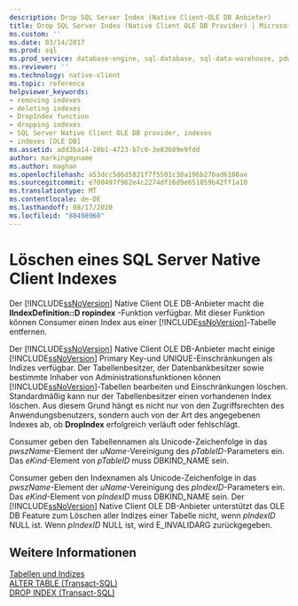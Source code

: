 ```yaml
---
description: Drop SQL Server Index (Native Client-OLE DB Anbieter)
title: Drop SQL Server Index (Native Client OLE DB Provider) | Microsoft-Dokumentation
ms.custom: ''
ms.date: 03/14/2017
ms.prod: sql
ms.prod_service: database-engine, sql-database, sql-data-warehouse, pdw
ms.reviewer: ''
ms.technology: native-client
ms.topic: reference
helpviewer_keywords:
- removing indexes
- deleting indexes
- DropIndex function
- dropping indexes
- SQL Server Native Client OLE DB provider, indexes
- indexes [OLE DB]
ms.assetid: add3ba14-10b1-4723-b7c0-3e83689e9fdd
author: markingmyname
ms.author: maghan
ms.openlocfilehash: a53dcc5d6d5821f7f5501c38a196b270ad6108ae
ms.sourcegitcommit: e700497f962e4c2274df16d9e651059b42ff1a10
ms.translationtype: MT
ms.contentlocale: de-DE
ms.lasthandoff: 08/17/2020
ms.locfileid: "88498960"
---
```

# <a name="dropping-a-sql-server-native-client-index"></a>Löschen eines SQL Server Native Client Indexes

  Der [!INCLUDE[ssNoVersion](../../includes/ssnoversion-md.md)] Native Client OLE DB-Anbieter macht die **IIndexDefinition::D ropindex** -Funktion verfügbar. Mit dieser Funktion können Consumer einen Index aus einer [!INCLUDE[ssNoVersion](../../includes/ssnoversion-md.md)]-Tabelle entfernen.  
  
 Der [!INCLUDE[ssNoVersion](../../includes/ssnoversion-md.md)] Native Client OLE DB-Anbieter macht einige [!INCLUDE[ssNoVersion](../../includes/ssnoversion-md.md)] Primary Key-und UNIQUE-Einschränkungen als Indizes verfügbar. Der Tabellenbesitzer, der Datenbankbesitzer sowie bestimmte Inhaber von Administrationsfunktionen können [!INCLUDE[ssNoVersion](../../includes/ssnoversion-md.md)]-Tabellen bearbeiten und Einschränkungen löschen. Standardmäßig kann nur der Tabellenbesitzer einen vorhandenen Index löschen. Aus diesem Grund hängt es nicht nur von den Zugriffsrechten des Anwendungsbenutzers, sondern auch von der Art des angegebenen Indexes ab, ob **DropIndex** erfolgreich verläuft oder fehlschlägt.  
  
 Consumer geben den Tabellennamen als Unicode-Zeichenfolge in das *pwszName*-Element der *uName*-Vereinigung des *pTableID*-Parameters ein. Das *eKind*-Element von *pTableID* muss DBKIND_NAME sein.  
  
 Consumer geben den Indexnamen als Unicode-Zeichenfolge in das *pwszName*-Element der *uName*-Vereinigung des *pIndexID*-Parameters ein. Das *eKind*-Element von *pIndexID* muss DBKIND_NAME sein. Der [!INCLUDE[ssNoVersion](../../includes/ssnoversion-md.md)] Native Client OLE DB-Anbieter unterstützt das OLE DB Feature zum Löschen aller Indizes einer Tabelle nicht, wenn *pIndexID* NULL ist. Wenn *pIndexID* NULL ist, wird E_INVALIDARG zurückgegeben.  
  
## <a name="see-also"></a>Weitere Informationen  
 [Tabellen und Indizes](../../relational-databases/native-client-ole-db-tables-indexes/tables-and-indexes.md)   
 [ALTER TABLE &#40;Transact-SQL&#41;](../../t-sql/statements/alter-table-transact-sql.md)   
 [DROP INDEX &#40;Transact-SQL&#41;](../../t-sql/statements/drop-index-transact-sql.md)  
  
  
